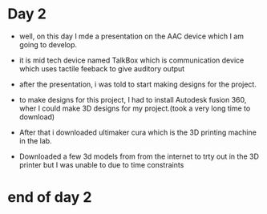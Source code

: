 # Day 2

* well, on this day I mde a presentation on the AAC device which I am going to develop.

* it is mid tech device named TalkBox which is communication device which uses tactile feeback to give auditory output

* after the presentation, i was told to start making designs for the project. 

* to make designs for this project, I had to install Autodesk fusion 360, wher I could make 3D designs for my project.(took a very long time to download)

* After that i downloaded ultimaker cura which is the 3D printing machine in the lab.

* Downloaded a few 3d models from from the internet to trty out in the 3D printer but I was unable to due to time constraints

# end of day 2